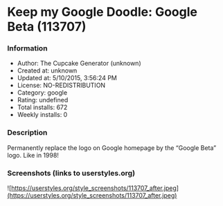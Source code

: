 # Keep my Google Doodle: Google Beta (113707)

### Information
- Author: The Cupcake Generator (unknown)
- Created at: unknown
- Updated at: 5/10/2015, 3:56:24 PM
- License: NO-REDISTRIBUTION
- Category: google
- Rating: undefined
- Total installs: 672
- Weekly installs: 0


### Description
Permanently replace the logo on Google homepage by the “Google Beta” logo. Like in 1998!


### Screenshots (links to userstyles.org)
![https://userstyles.org/style_screenshots/113707_after.jpeg](https://userstyles.org/style_screenshots/113707_after.jpeg)


